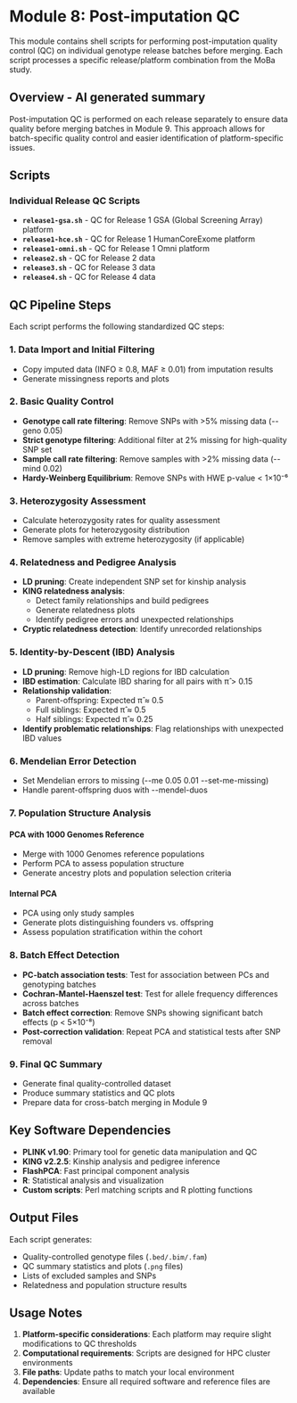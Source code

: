 # Module 8: Post-imputation QC

This module contains shell scripts for performing post-imputation quality control (QC) on individual genotype release batches before merging. Each script processes a specific release/platform combination from the MoBa study.

## Overview - AI generated summary

Post-imputation QC is performed on each release separately to ensure data quality before merging batches in Module 9. This approach allows for batch-specific quality control and easier identification of platform-specific issues.

## Scripts

### Individual Release QC Scripts

- **`release1-gsa.sh`** - QC for Release 1 GSA (Global Screening Array) platform
- **`release1-hce.sh`** - QC for Release 1 HumanCoreExome platform
- **`release1-omni.sh`** - QC for Release 1 Omni platform
- **`release2.sh`** - QC for Release 2 data
- **`release3.sh`** - QC for Release 3 data
- **`release4.sh`** - QC for Release 4 data

## QC Pipeline Steps

Each script performs the following standardized QC steps:

### 1. Data Import and Initial Filtering

- Copy imputed data (INFO ≥ 0.8, MAF ≥ 0.01) from imputation results
- Generate missingness reports and plots

### 2. Basic Quality Control

- **Genotype call rate filtering**: Remove SNPs with >5% missing data (--geno 0.05)
- **Strict genotype filtering**: Additional filter at 2% missing for high-quality SNP set
- **Sample call rate filtering**: Remove samples with >2% missing data (--mind 0.02)
- **Hardy-Weinberg Equilibrium**: Remove SNPs with HWE p-value < 1×10⁻⁶

### 3. Heterozygosity Assessment

- Calculate heterozygosity rates for quality assessment
- Generate plots for heterozygosity distribution
- Remove samples with extreme heterozygosity (if applicable)

### 4. Relatedness and Pedigree Analysis

- **LD pruning**: Create independent SNP set for kinship analysis
- **KING relatedness analysis**:
  - Detect family relationships and build pedigrees
  - Generate relatedness plots
  - Identify pedigree errors and unexpected relationships
- **Cryptic relatedness detection**: Identify unrecorded relationships

### 5. Identity-by-Descent (IBD) Analysis

- **LD pruning**: Remove high-LD regions for IBD calculation
- **IBD estimation**: Calculate IBD sharing for all pairs with π̂ > 0.15
- **Relationship validation**:
  - Parent-offspring: Expected π̂ ≈ 0.5
  - Full siblings: Expected π̂ ≈ 0.5
  - Half siblings: Expected π̂ ≈ 0.25
- **Identify problematic relationships**: Flag relationships with unexpected IBD values

### 6. Mendelian Error Detection

- Set Mendelian errors to missing (--me 0.05 0.01 --set-me-missing)
- Handle parent-offspring duos with --mendel-duos

### 7. Population Structure Analysis

#### PCA with 1000 Genomes Reference

- Merge with 1000 Genomes reference populations
- Perform PCA to assess population structure
- Generate ancestry plots and population selection criteria

#### Internal PCA

- PCA using only study samples
- Generate plots distinguishing founders vs. offspring
- Assess population stratification within the cohort

### 8. Batch Effect Detection

- **PC-batch association tests**: Test for association between PCs and genotyping batches
- **Cochran-Mantel-Haenszel test**: Test for allele frequency differences across batches
- **Batch effect correction**: Remove SNPs showing significant batch effects (p < 5×10⁻⁸)
- **Post-correction validation**: Repeat PCA and statistical tests after SNP removal

### 9. Final QC Summary

- Generate final quality-controlled dataset
- Produce summary statistics and QC plots
- Prepare data for cross-batch merging in Module 9

## Key Software Dependencies

- **PLINK v1.90**: Primary tool for genetic data manipulation and QC
- **KING v2.2.5**: Kinship analysis and pedigree inference
- **FlashPCA**: Fast principal component analysis
- **R**: Statistical analysis and visualization
- **Custom scripts**: Perl matching scripts and R plotting functions

## Output Files

Each script generates:

- Quality-controlled genotype files (`.bed/.bim/.fam`)
- QC summary statistics and plots (`.png` files)
- Lists of excluded samples and SNPs
- Relatedness and population structure results

## Usage Notes

1. **Platform-specific considerations**: Each platform may require slight modifications to QC thresholds
2. **Computational requirements**: Scripts are designed for HPC cluster environments
3. **File paths**: Update paths to match your local environment
4. **Dependencies**: Ensure all required software and reference files are available
